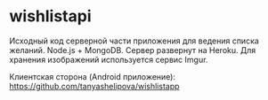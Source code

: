 # wishlistapi

Исходный код серверной части приложения для ведения списка желаний. Node.js + MongoDB. Сервер развернут на Heroku. Для хранения изображений используется сервис Imgur.

Клиентская сторона (Android  приложение): https://github.com/tanyashelipova/wishlistapp

